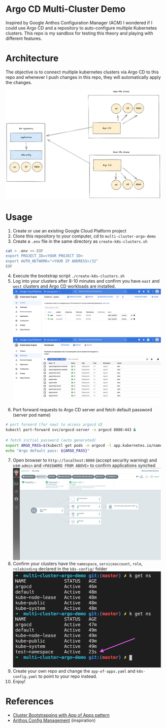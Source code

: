 # Argo CD Multi-Cluster Demo
Inspired by Google Anthos Configuration Manager (ACM) I wondered if I could use 
Argo CD and a repository to auto-configure multiple Kubernetes clusters. This 
repo is my sandbox for testing this theory and playing with different features.

# Architecture
The objective is to connect multiple kubernetes clusters via Argo CD to this repo 
and whenever I push changes in this repo, they will automatically apply the changes.

![Architecture](architecture-argocd-config.png)

# Usage
1. Create or use an existing Google Cloud Platform project
2. Clone this repository to your computer, cd to `multi-cluster-argo-demo`
3. Create a `.env` file in the same directory as `create-k8s-clusters.sh`
```bash
cat > .env << EOF
export PROJECT_ID=<YOUR PROJECT ID>
export AUTH_NETWORK="<YOUR IP ADDRESS>/32"
EOF
```
4. Execute the bootstrap script `./create-k8s-clusters.sh`
5. Log into your clusters after 8-10 minutes and confirm you have `east` and `west` clusters and Argo CD workloads are installed.
![Clusters created](gcp-east-west-clusters.png)
![Argo CD installed](gcp-argo-cd-installed.png)
6. Port forward requests to Argo CD server and fetch default password (server pod name)
```bash
# port forward (for now) to access argocd UI
kubectl port-forward svc/argocd-server -n argocd 8080:443 &

# fetch initial password (auto generated)
export ARGO_PASS=$(kubectl get pods -n argocd -l app.kubernetes.io/name=argocd-server -o name | cut -d'/' -f 2)
echo "Argo default pass: ${ARGO_PASS}"
```
7. Open browser to `http://localhost:8080` (accept security warning) and use `admin` and `<PASSWORD FROM ABOVE>` to confirm applications synched
![Apps synched in Argo UI](argo-cd-k8s-config.png)
8. Confirm your clusters have the `namespace`, `serviceaccount`, `role`, `rolebinding` declared in the `k8s-config/` folder
![Confirmed new namespace exists](argo-cd-namespace.png)
9. Create your own repo and change the `app-of-apps.yaml` and `k8s-config.yaml` to point to your repo instead.
10. Enjoy!

# References
- [Cluster Bootstrapping with App of Apps pattern](https://argoproj.github.io/argo-cd/operator-manual/cluster-bootstrapping/)
- [Anthos Config Management](https://cloud.google.com/anthos/config-management) (inspiration)



